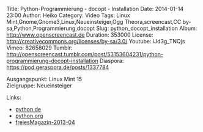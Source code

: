 Title: Python-Programmierung - docopt - Installation
Date: 2014-01-14 23:00
Author: Heiko
Category: Video
Tags: Linux Mint,Gnome,Gnome3,Linux,Neueinsteiger,Ogg Theora,screencast,CC by-sa,Python,Programmierung,docopt
Slug: python_docopt_installation
Album: http://www.openscreencast.de
Duration: 353000
License: http://creativecommons.org/licenses/by-sa/3.0/
Youtube: iJd3g_TNQjs
Vimeo: 82658029
Tumblr: http://openscreencast.tumblr.com/post/53153604231/python-programmierung-docopt-installation
Diaspora: https://pod.geraspora.de/posts/1337784

Ausgangspunkt: Linux Mint 15  
Zielgruppe: Neueinsteiger  

Links:

  * [python.de](http://www.python.de "Link zu Python.de" )
  * [python.org](http://www.python.org "Link zu Python.org" )
  * [freiesMagazin-2013-04](http://www.freiesmagazin.de/freiesMagazin-2013-04 "Link zu freiesmagazin.de" )

